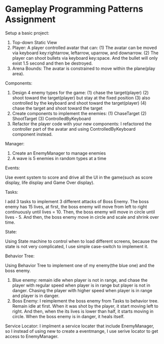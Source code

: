 # Gameplay Programming Patterns Assignment
Setup a basic project:

1. Top-down Static View
2. Player: A player controlled avatar that can:
    (1) The avatar can be moved via keyboard key:rightarrow, leftarrow, uparrow, and downarrow.
    (2) The player can shoot bullets via keyboard key:space. And the bullet will only exist 1.5 second and then be destroyed.
3. Arena Bounds: The avatar is constrained to move within the plane(play area).

Components:

1. Design 4 enemy types for the game:
	(1) chase the target(player)
	(2) shoot toward the target(player) but stay at the fixed position
	(3) also controlled by the keyboard and shoot toward the target(player)
	(4) chase the target and shoot toward the target
2. Create components to implement the enemies:
	(1) ChaseTarget
	(2) ShootTarget
	(3) ControlledByKeyboard
3. Refactor the player code with your new components: I refactored the controller part of the avatar and using ControlledByKeyboard component instead. 

Manager:

1. Create an EnemyManager to manage enemies
2. A wave is 5 enemies in random types at a time

Events:

Use event system to score and drive all the UI in the game(such as score display, life display and Game Over display).

Tasks:

I add 3 tasks to implement 3 different attacks of Boss Enemy. The boss enemy has 15 lives, at first, the boss enemy will move from left to right continuously until lives = 10. Then, the boss enemy will move in circle until lives - 5. And then, the boss enemy move in circle and scale and shrink over time.

State:

Using State machine to control when to load different screens, because the state is not very complicated, I use simple case-switch to implement it.

Behavior Tree:

Using Behavior Tree to implement one of my enemy(the blue one) and the boss enemy.
1. Blue enemy: remain idle when player is not in range, and chase the player with regular speed when player is in range but player is not in danger. Chasing the player with higher speed when player is in range and player is in danger.
2. Boss Enemy: I reimplement the boss enemy from Tasks to behavior tree. Remain idle at first. When it was shot by the player, it start moving left to right. And then, when the its lives is lower than half, it starts moving in circle. When the boss enemy is in danger, it heals itself.

Service Locator:
I implment a service locater that include EnemyManager, so I instead of using new to create a eventmange, I use serive locator to get access to EnemyManager.